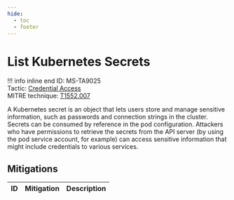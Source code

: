 ```yaml
---
hide:
  - toc
  - footer
---
```


# List Kubernetes Secrets

!!! info inline end
    ID: MS-TA9025<br>
    Tactic: [Credential Access](../tactics/CredentialAccess/index.md) <br>
    MITRE technique: [T1552.007](https://attack.mitre.org/techniques/T1552/007/)

A Kubernetes secret is an object that lets users store and manage sensitive information, such as passwords and connection strings in the cluster. Secrets can be consumed by reference in the pod configuration. Attackers who have permissions to retrieve the secrets from the API server (by using the pod service account, for example) can access sensitive information that might include credentials to various services.

## Mitigations

|ID|Mitigation|Description|
|--|----------|-----------|